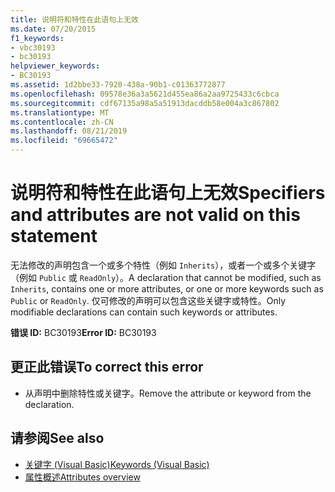 ```yaml
---
title: 说明符和特性在此语句上无效
ms.date: 07/20/2015
f1_keywords:
- vbc30193
- bc30193
helpviewer_keywords:
- BC30193
ms.assetid: 1d2bbe33-7920-438a-90b1-c01363772877
ms.openlocfilehash: 09578e36a3a5621d455ea86a2aa9725433c6cbca
ms.sourcegitcommit: cdf67135a98a5a51913dacddb58e004a3c867802
ms.translationtype: MT
ms.contentlocale: zh-CN
ms.lasthandoff: 08/21/2019
ms.locfileid: "69665472"
---
```

# <a name="specifiers-and-attributes-are-not-valid-on-this-statement"></a><span data-ttu-id="14ed7-102">说明符和特性在此语句上无效</span><span class="sxs-lookup"><span data-stu-id="14ed7-102">Specifiers and attributes are not valid on this statement</span></span>
<span data-ttu-id="14ed7-103">无法修改的声明包含一个或多个特性（例如 `Inherits`），或者一个或多个关键字（例如 `Public` 或 `ReadOnly`）。</span><span class="sxs-lookup"><span data-stu-id="14ed7-103">A declaration that cannot be modified, such as `Inherits`, contains one or more attributes, or one or more keywords such as `Public` or `ReadOnly`.</span></span> <span data-ttu-id="14ed7-104">仅可修改的声明可以包含这些关键字或特性。</span><span class="sxs-lookup"><span data-stu-id="14ed7-104">Only modifiable declarations can contain such keywords or attributes.</span></span>  
  
 <span data-ttu-id="14ed7-105">**错误 ID:** BC30193</span><span class="sxs-lookup"><span data-stu-id="14ed7-105">**Error ID:** BC30193</span></span>  
  
## <a name="to-correct-this-error"></a><span data-ttu-id="14ed7-106">更正此错误</span><span class="sxs-lookup"><span data-stu-id="14ed7-106">To correct this error</span></span>  
  
- <span data-ttu-id="14ed7-107">从声明中删除特性或关键字。</span><span class="sxs-lookup"><span data-stu-id="14ed7-107">Remove the attribute or keyword from the declaration.</span></span>  
  
## <a name="see-also"></a><span data-ttu-id="14ed7-108">请参阅</span><span class="sxs-lookup"><span data-stu-id="14ed7-108">See also</span></span>

- [<span data-ttu-id="14ed7-109">关键字 (Visual Basic)</span><span class="sxs-lookup"><span data-stu-id="14ed7-109">Keywords (Visual Basic)</span></span>](../language-reference/keywords/index.md)
- [<span data-ttu-id="14ed7-110">属性概述</span><span class="sxs-lookup"><span data-stu-id="14ed7-110">Attributes overview</span></span>](../programming-guide/concepts/attributes/index.md)
